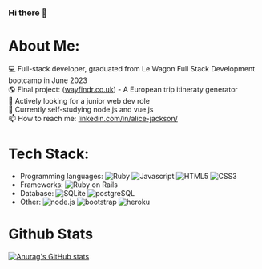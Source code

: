 ### Hi there 👋

# About Me:

💻 Full-stack developer, graduated from Le Wagon Full Stack Development bootcamp in June 2023<br> 🌎 Final project: ([wayfindr.co.uk](https://www.wayfindr.co.uk/)) - A European trip itineraty generator<br>🔎 Actively looking for a junior web dev role<br>🌱 Currently self-studying node.js and vue.js<br>📫 How to reach me: [linkedin.com/in/alice-jackson/](https://www.linkedin.com/in/alice-jackson/)<br>

# Tech Stack:

- Programming languages: ![Ruby](https://img.shields.io/badge/Ruby-CC342D?style=for-the-badge&logo=ruby&logoColor=white) ![Javascript](https://img.shields.io/badge/JavaScript-F7DF1E?style=for-the-badge&logo=javascript&logoColor=black) ![HTML5](https://img.shields.io/badge/HTML5-E34F26?style=for-the-badge&logo=html5&logoColor=white) ![CSS3](https://img.shields.io/badge/CSS3-1572B6?style=for-the-badge&logo=css3&logoColor=white)
- Frameworks: ![Ruby on Rails](https://img.shields.io/badge/Ruby_on_Rails-CC0000?style=for-the-badge&logo=ruby-on-rails&logoColor=white)
- Database: ![SQLite](https://img.shields.io/badge/SQLite-07405E?style=for-the-badge&logo=sqlite&logoColor=white) ![postgreSQL](	https://img.shields.io/badge/PostgreSQL-316192?style=for-the-badge&logo=postgresql&logoColor=white)
- Other: ![node.js](https://img.shields.io/badge/JavaScript-F7DF1E?style=for-the-badge&logo=javascript&logoColor=black) ![bootstrap](https://img.shields.io/badge/Bootstrap-563D7C?style=for-the-badge&logo=bootstrap&logoColor=white) ![heroku](https://img.shields.io/badge/Heroku-430098?style=for-the-badge&logo=heroku&logoColor=white)

# Github Stats

[![Anurag's GitHub stats](https://github-readme-stats.vercel.app/api?username=palacejackson&theme=gotham&show_icons=true)](https://github.com/anuraghazra/github-readme-stats)
